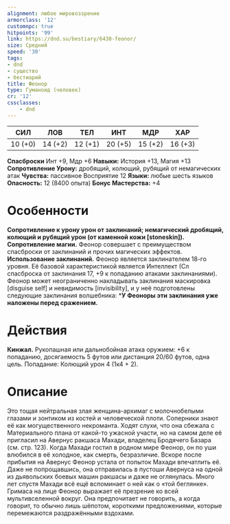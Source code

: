 ```yaml
---
alignment: любое мировоззрение
armorclass: '12'
customnpc: true
hitpoints: '99'
link: https://dnd.su/bestiary/6430-feonor/
size: Средний
speed: '30'
tags:
- dnd
- существо
- бестиарий
title: Феонор
type: Гуманоид (человек)
cr: '12'
cssclasses:
    - dnd
---
```



| СИЛ | ЛОВ | ТЕЛ | ИНТ | МДР | ХАР |
|---|---|---|---|---|---|
| 10 (+0) | 14 (+2) | 12 (+1) | 20 (+5) | 15 (+2) | 16 (+3) |
**Спасброски** Инт +9, Мдр +6
**Навыки:** История +13, Магия +13
**Сопротивление Урону:** дробящий, колющий, рубящий от немагических атак
**Чувства:** пассивное Восприятие 12
**Языки:** любые шесть языков
**Опасность:** 12 (8400 опыта)
**Бонус Мастерства:** +4


# Особенности
**Сопротивление к урону урон от заклинаний; немагический дробящий, колющий и рубящий урон (от каменной кожи [stoneskin]).** 
**Сопротивление магии.** Феонор совершает с преимуществом спасброски от заклинаний и прочих магических эффектов.
**Использование заклинаний.** Феонор является заклинателем 18-го уровня. Её базовой характеристикой является Интеллект (Сл спасброска от заклинания 17, +9 к попаданию атаками заклинаниями). Феонор может неограниченно накладывать заклинания маскировка [disguise self] и невидимость [invisibility], и у неё подготовлены следующие заклинания волшебника:
***У Феоноры эти заклинания уже наложены перед сражением.** 


# Действия
**Кинжал.** Рукопашная или дальнобойная атака оружием: +6 к попаданию, досягаемость 5 футов или дистанция 20/60 футов, одна цель. Попадание: Колющий урон 4 (1к4 + 2).


# Описание
Это тощая нейтральная злая женщина-архимаг с молочнобелыми глазами и зонтиком из костей и человеческой плоти. Соперники знают её как могущественного некроманта. Ходят слухи, что она сбежала с Материального плана от какой-то ужасной участи, но на самом деле её пригласил на Авернус ракшаса Махади, владелец Бродячего Базара (см. стр. 123). Когда Махади гостил в родном мире Феонор, он по уши влюбился в её холодное, как смерть, безразличие. Вскоре после прибытия на Авернус Феонор устала от попыток Махади впечатлить её. Даже не попрощавшись, она отправилась в пустоши Авернуса на одной из дьявольских боевых машин ракшасы и даже не оглянулась. Много лет спустя Махади всё ещё вспоминает о ней как о «той беглянке». Гримаса на лице Феонор выражает её презрение ко всей мультивселенной вокруг. Она предпочитает не говорить, а когда говорит, то обычно лишь шёпотом, короткими предложениями, которые перемежаются раздражёнными вздохами.